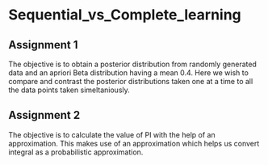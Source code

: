 # Sequential_vs_Complete_learning

## Assignment 1
<p>The objective is to obtain a posterior distribution from randomly generated data and an apriori Beta distribution having a mean 0.4. Here we wish to compare and contrast the posterior distributions taken one at a time to all the data points taken simeltaniously.</p>

## Assignment 2
<p>The objective is to calculate the value of PI with the help of an approximation. This makes use of an approximation which helps us convert integral as a probabilistic approximation.</p> 